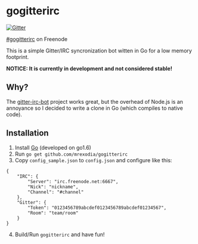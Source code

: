 # gogitterirc

[![Gitter](https://badges.gitter.im/mrexodia/gogitterirc.svg)](https://gitter.im/mrexodia/gogitterirc?utm_source=badge&utm_medium=badge&utm_campaign=pr-badge&utm_content=badge)

[#gogitterirc](https://webchat.freenode.net/?channels=gogitterirc) on Freenode

This is a simple Gitter/IRC syncronization bot witten in Go for a low memory footprint.

**NOTICE: It is currently in development and not considered stable!**

## Why?

The [gitter-irc-bot](https://github.com/finnp/gitter-irc-bot) project works great, but the overhead of Node.js is an annoyance so I decided to write a clone in Go (which compiles to native code).

## Installation

1. Install [Go](https://golang.org) (developed on go1.6)
2. Run `go get github.com/mrexodia/gogitterirc`
3. Copy `config_sample.json` to `config.json` and configure like this:
```
{
    "IRC": {
        "Server": "irc.freenode.net:6667",
        "Nick": "nickname",
        "Channel": "#channel"
    },
    "Gitter": {
        "Token": "0123456789abcdef0123456789abcdef01234567",
        "Room": "team/room"
    }
}
```
4. Build/Run `gogitterirc` and have fun!
